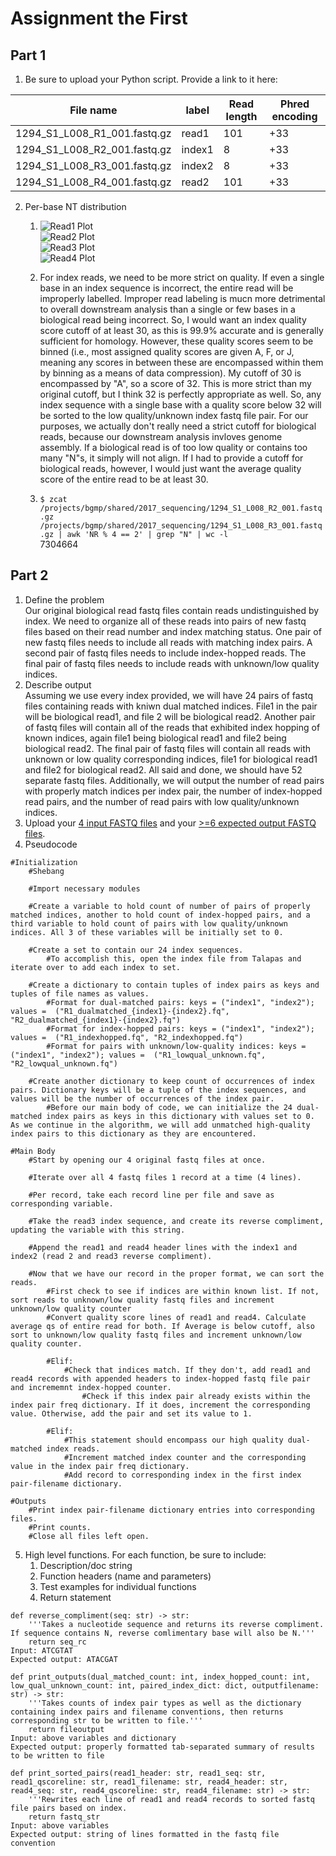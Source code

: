 # Assignment the First

## Part 1
1. Be sure to upload your Python script. Provide a link to it here:

| File name | label | Read length | Phred encoding |
|---|---|---|---|
| 1294_S1_L008_R1_001.fastq.gz | read1 | 101 | +33 |
| 1294_S1_L008_R2_001.fastq.gz | index1 | 8 | +33 |
| 1294_S1_L008_R3_001.fastq.gz | index2 | 8 | +33 |
| 1294_S1_L008_R4_001.fastq.gz | read2 | 101 | +33 |

2. Per-base NT distribution
    1.  ![Read1 Plot](https://github.com/ettizzard/Demultiplex/blob/9dffbc06dbe2ab774616887783d08fb19cc1e156/Assignment-the-first/1294_S1_L008_R1_001_distributionplot.png)  
    ![Read2 Plot](https://github.com/ettizzard/Demultiplex/blob/868d00b9ff43eeaec423377a50fecd46163aeab0/Assignment-the-first/1294_S1_L008_R2_001_distributionplot.png)  
    ![Read3 Plot](https://github.com/ettizzard/Demultiplex/blob/868d00b9ff43eeaec423377a50fecd46163aeab0/Assignment-the-first/1294_S1_L008_R3_001_distributionplot.png)  
    ![Read4 Plot](https://github.com/ettizzard/Demultiplex/blob/868d00b9ff43eeaec423377a50fecd46163aeab0/Assignment-the-first/1294_S1_L008_R4_001_distributionplot.png)  
      
    2. For index reads, we need to be more strict on quality. If even a single base in an index sequence is incorrect, the entire read will be improperly labelled. Improper read labeling is mucn more detrimental to overall downstream analysis than a single or few bases in a biological read being incorrect. So, I would want an index quality score cutoff of at least 30, as this is 99.9% accurate and is generally sufficient for homology. However, these quality scores seem to be binned (i.e., most assigned quality scores are given A, F, or J, meaning any scores in between these are encompassed within them by binning as a means of data compression). My cutoff of 30 is encompassed by "A", so a score of 32. This is more strict than my original cutoff, but I think 32 is perfectly appropriate as well. So, any index sequence with a single base with a quality score below 32 will be sorted to the low quality/unknown index fastq file pair. For our purposes, we actually don't really need a strict cutoff for biological reads, because our downstream analysis invloves genome assembly. If a biological read is of too low quality or contains too many "N"s, it simply will not align. If I had to provide a cutoff for biological reads, however, I would just want the average quality score of the entire read to be at least 30.  
      
    3. `$ zcat /projects/bgmp/shared/2017_sequencing/1294_S1_L008_R2_001.fastq.gz /projects/bgmp/shared/2017_sequencing/1294_S1_L008_R3_001.fastq.gz | awk 'NR % 4 == 2' | grep "N" | wc -l`  
        7304664
    
## Part 2
1. Define the problem  
    Our original biological read fastq files contain reads undistinguished by index. We need to organize all of these reads into pairs of new fastq files based on their read number and index matching status. One pair of new fastq files needs to include all reads with matching index pairs. A second pair of fastq files needs to include index-hopped reads. The final pair of fastq files needs to include reads with unknown/low quality indices.
2. Describe output  
    Assuming we use every index provided, we will have 24 pairs of fastq files containing reads with kniwn dual matched indices. File1 in the pair will be biological read1, and file 2 will be biological read2. Another pair of fastq files will contain all of the reads that exhibited index hopping of known indices, again file1 being biological read1 and file2 being biological read2. The final pair of fastq files will contain all reads with unknown or low quality corresponding indices, file1 for biological read1 and file2 for biological read2. All said and done, we should have 52 separate fastq files. Additionally, we will output the number of read pairs with properly match indices per index pair, the number of index-hopped read pairs, and the number of read pairs with low quality/unknown indices.  
3. Upload your [4 input FASTQ files](../TEST-input_FASTQ) and your [>=6 expected output FASTQ files](../TEST-output_FASTQ).
4. Pseudocode
```
#Initialization
    #Shebang

    #Import necessary modules

    #Create a variable to hold count of number of pairs of properly matched indices, another to hold count of index-hopped pairs, and a third variable to hold count of pairs with low quality/unknown indices. All 3 of these variables will be initially set to 0.

    #Create a set to contain our 24 index sequences.
        #To accomplish this, open the index file from Talapas and iterate over to add each index to set.
    
    #Create a dictionary to contain tuples of index pairs as keys and tuples of file names as values.
        #Format for dual-matched pairs: keys = ("index1", "index2"); values =  ("R1_dualmatched_{index1}-{index2}.fq", "R2_dualmatched_{index1}-{index2}.fq")
        #Format for index-hopped pairs: keys = ("index1", "index2"); values =  ("R1_indexhopped.fq", "R2_indexhopped.fq")
        #Format for pairs with unknown/low-quality indices: keys = ("index1", "index2"); values =  ("R1_lowqual_unknown.fq", "R2_lowqual_unknown.fq")

    #Create another dictionary to keep count of occurrences of index pairs. Dictionary keys will be a tuple of the index sequences, and values will be the number of occurrences of the index pair.
        #Before our main body of code, we can initialize the 24 dual-matched index pairs as keys in this dictionary with values set to 0. As we continue in the algorithm, we will add unmatched high-quality index pairs to this dictionary as they are encountered.

#Main Body
    #Start by opening our 4 original fastq files at once.
    
    #Iterate over all 4 fastq files 1 record at a time (4 lines).
    
    #Per record, take each record line per file and save as corresponding variable.
    
    #Take the read3 index sequence, and create its reverse compliment, updating the variable with this string.
    
    #Append the read1 and read4 header lines with the index1 and index2 (read 2 and read3 reverse compliment).

    #Now that we have our record in the proper format, we can sort the reads.
        #First check to see if indices are within known list. If not, sort reads to unknown/low quality fastq files and increment unknown/low quality counter
        #Convert quality score lines of read1 and read4. Calculate average qs of entire read for both. If Average is below cutoff, also sort to unknown/low quality fastq files and increment unknown/low quality counter.
        
        #Elif:
            #Check that indices match. If they don't, add read1 and read4 records with appended headers to index-hopped fastq file pair and incrememnt index-hopped counter.
                #Check if this index pair already exists within the index pair freq dictionary. If it does, increment the corresponding value. Otherwise, add the pair and set its value to 1.

        #Elif:
            #This statement should encompass our high quality dual-matched index reads.
            #Increment matched index counter and the corresponding value in the index pair freq dictionary.
            #Add record to corresponding index in the first index pair-filename dictionary.

#Outputs
    #Print index pair-filename dictionary entries into corresponding files.
    #Print counts.
    #Close all files left open.
```
5. High level functions. For each function, be sure to include:
    1. Description/doc string
    2. Function headers (name and parameters)
    3. Test examples for individual functions
    4. Return statement
```
def reverse_compliment(seq: str) -> str:
    '''Takes a nucleotide sequence and returns its reverse compliment. If sequence contains N, reverse comlimentary base will also be N.'''
    return seq_rc
Input: ATCGTAT
Expected output: ATACGAT

def print_outputs(dual_matched_count: int, index_hopped_count: int, low_qual_unknown_count: int, paired_index_dict: dict, outputfilename: str) -> str:
    '''Takes counts of index pair types as well as the dictionary containing index pairs and filename conventions, then returns corresponding str to be written to file.'''
    return fileoutput
Input: above variables and dictionary
Expected output: properly formatted tab-separated summary of results to be written to file

def print_sorted_pairs(read1_header: str, read1_seq: str, read1_qscoreline: str, read1_filename: str, read4_header: str, read4_seq: str, read4_qscoreline: str, read4_filename: str) -> str:
    '''Rewrites each line of read1 and read4 records to sorted fastq file pairs based on index.
    return fastq_str
Input: above variables
Expected output: string of lines formatted in the fastq file convention
```